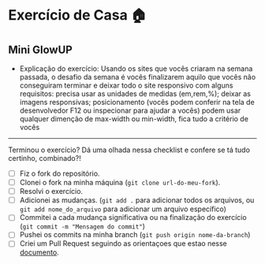 # Exercício de Casa 🏠 

## Mini GlowUP

- Explicação do exercício: Usando os sites que vocês criaram na semana passada, o desafio da semana é vocês finalizarem aquilo que vocês não conseguiram terminar e deixar todo o site responsivo com alguns requisitos: precisa usar as unidades de medidas (em,rem,%); deixar as imagens responsivas; posicionamento (vocês podem conferir na tela de desenvolvedor F12 ou inspecionar para ajudar a vocês) podem usar qualquer dimenção de max-width ou min-width, fica tudo a critério de vocês
---

Terminou o exercício? Dá uma olhada nessa checklist e confere se tá tudo certinho, combinado?!

- [ ] Fiz o fork do repositório.
- [ ] Clonei o fork na minha máquina (`git clone url-do-meu-fork`).
- [ ] Resolvi o exercício.
- [ ] Adicionei as mudanças. (`git add .` para adicionar todos os arquivos, ou `git add nome_do_arquivo` para adicionar um arquivo específico)
- [ ] Commitei a cada mudança significativa ou na finalização do exercício (`git commit -m "Mensagem do commit"`)
- [ ] Pushei os commits na minha branch (`git push origin nome-da-branch`)
- [ ] Criei um Pull Request seguindo as orientaçoes que estao nesse [documento](https://github.com/mflilian/repo-example/blob/main/exercicios/para-casa/instrucoes-pull-request.md).
